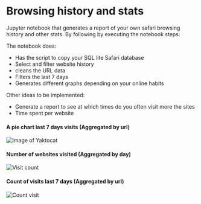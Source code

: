 # Browsing history and stats
Jupyter notebook that generates a report of your own safari browsing history and other stats. By following by executing the notebook steps:

The notebook does:
* Has the script to copy your SQL lite Safari database
* Select and filter website history
* cleans the URL data
* Filters the last 7 days
* Generates different graphs depending on your online habits

Other ideas to be implemented:
* Generate a report to see at which times do you often visit more the sites
* Time spent per website

#### A pie chart last 7 days visits (Aggregated by url)
![Image of Yaktocat](https://user-images.githubusercontent.com/62764972/95521895-b4ec5c00-0998-11eb-9487-afb6a73038ae.png)

#### Number of websites visited (Aggregated by day)
![Visit count](https://user-images.githubusercontent.com/62764972/95521911-be75c400-0998-11eb-849e-a29b73f50378.png)


#### Count of visits last 7 days (Aggregated by url)
![Count visit](https://user-images.githubusercontent.com/62764972/95521908-bcac0080-0998-11eb-896a-717625a732a8.png)
